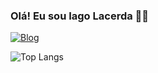### Olá! Eu sou Iago Lacerda ✋🏾

[![Blog](https://img.shields.io/website-up-down-green-red/http/monip.org.svg )](https://www.linkedin.com/in/iago-lacerda/)



![Top Langs](https://github-readme-stats.vercel.app/api/top-langs/?username=IagoLacerdaDev&langs_count=8)
